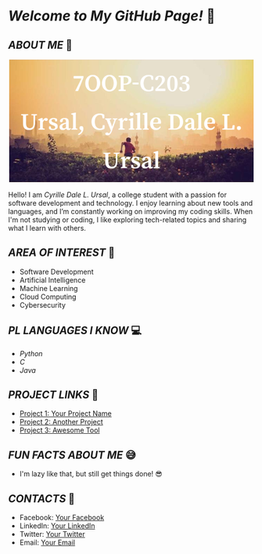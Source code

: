 # *Welcome to My GitHub Page!* 🎉

## *ABOUT ME* 👋
<p align="center">
<img src="https://github.com/cursal24-0423/7OOP-Lab-Task-/blob/main/7OOP-C203Ursal,_Cyrille_Dale_L._Ursal.png?raw=true" alt="Banner" width="500" />

  
  Hello! I am *Cyrille Dale L. Ursal*, a college student with a passion for software development and technology. I enjoy learning about new tools and languages, and I’m constantly working on improving my coding skills. When I'm not studying or coding, I like exploring tech-related topics and sharing what I learn with others.

## *AREA OF INTEREST* 🎯

- Software Development
- Artificial Intelligence
- Machine Learning
- Cloud Computing
- Cybersecurity

## *PL LANGUAGES I KNOW* 💻

- *Python*
- *C*
- *Java*

## *PROJECT LINKS* 🚀

- [Project 1: Your Project Name](link-to-project)
- [Project 2: Another Project](link-to-project)
- [Project 3: Awesome Tool](link-to-project)

## *FUN FACTS ABOUT ME* 😅

- I'm lazy like that, but still get things done! 😎

## *CONTACTS* 📱

- Facebook: [Your Facebook](link)
- LinkedIn: [Your LinkedIn](link)
- Twitter: [Your Twitter](link)
- Email: [Your Email](mailto:youremail@example.com)

